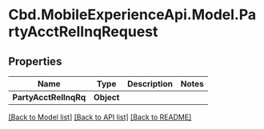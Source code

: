 # Cbd.MobileExperienceApi.Model.PartyAcctRelInqRequest

## Properties

Name | Type | Description | Notes
------------ | ------------- | ------------- | -------------
**PartyAcctRelInqRq** | **Object** |  | 

[[Back to Model list]](../README.md#documentation-for-models) [[Back to API list]](../README.md#documentation-for-api-endpoints) [[Back to README]](../README.md)

